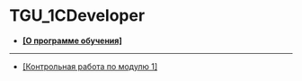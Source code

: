 # TGU_1CDeveloper

- __[[О программе обучения]](about.md)__
---
- [[Контрольная работа по модулю 1]]()

